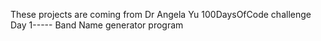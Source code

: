 These projects are coming from Dr Angela Yu 100DaysOfCode challenge
Day 1----- Band Name generator program
